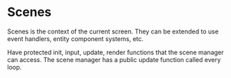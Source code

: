 # Scenes

Scenes is the context of the current screen. They can be extended to use event handlers, entity component systems, etc.

Have protected init, input, update, render functions that the scene manager can access. The scene manager has a public update function called every loop.